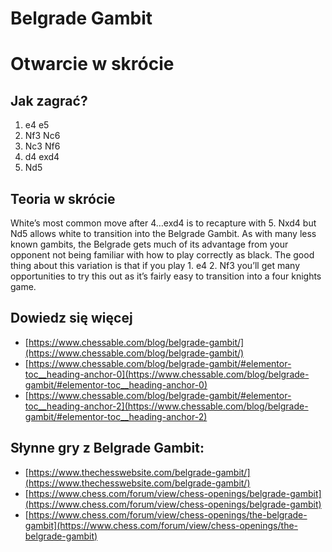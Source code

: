 
Belgrade Gambit
===============

# Otwarcie w skrócie

## Jak zagrać?
  
1. e4 e5
2. Nf3 Nc6
3. Nc3 Nf6
4. d4 exd4
5. Nd5
## Teoria w skrócie
  
White’s most common move after 4…exd4 is to recapture with 5. Nxd4 but Nd5 allows white to transition into the Belgrade Gambit. As with many less known gambits, the Belgrade gets much of its advantage from your opponent not being familiar with how to play correctly as black. The good thing about this variation is that if you play 1. e4 2. Nf3 you’ll get many opportunities to try this out as it’s fairly easy to transition into a four knights game.
## Dowiedz się więcej
  
- [https://www.chessable.com/blog/belgrade-gambit/](https://www.chessable.com/blog/belgrade-gambit/)  
- [https://www.chessable.com/blog/belgrade-gambit/#elementor-toc__heading-anchor-0](https://www.chessable.com/blog/belgrade-gambit/#elementor-toc__heading-anchor-0)  
- [https://www.chessable.com/blog/belgrade-gambit/#elementor-toc__heading-anchor-2](https://www.chessable.com/blog/belgrade-gambit/#elementor-toc__heading-anchor-2)
## Słynne gry z Belgrade Gambit:
  
- [https://www.thechesswebsite.com/belgrade-gambit/](https://www.thechesswebsite.com/belgrade-gambit/)  
- [https://www.chess.com/forum/view/chess-openings/belgrade-gambit](https://www.chess.com/forum/view/chess-openings/belgrade-gambit)  
- [https://www.chess.com/forum/view/chess-openings/the-belgrade-gambit](https://www.chess.com/forum/view/chess-openings/the-belgrade-gambit)